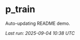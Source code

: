 # p_train

Auto-updating README demo.

<!--START_SECTION:status-->
_Last run: 2025-09-04 10:38 UTC_
<!--END_SECTION:status-->






















































































































































































































































































































